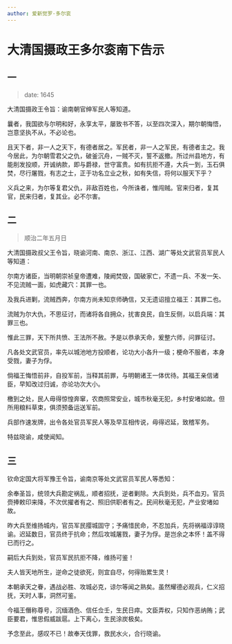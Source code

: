 ```yaml
---
author: 爱新觉罗·多尔衮
---
```


# 大清国摄政王多尔衮南下告示

## 一

> date: 1645

大清国摄政王令旨：谕南朝官绅军民人等知道。

曩者，我国欲与尔明和好，永享太平，屡致书不答，以至四次深入，期尔朝悔悟，岂意坚执不从，不必论也。

且天下者，非一人之天下，有德者居之。军民者，非一人之军民，有德者主之。我今居此，为尔朝雪君父之仇，破釜沉舟，一贼不灭，誓不返撤。所过州县地方，有能削发投顺，开诚纳款，即与爵禄，世守富贵。如有抗拒不遵，大兵一到，玉石俱焚，尽行屠戮，有志之士，正于功名立业之秋，如有失信，将何以服天下乎？

义兵之来，为尔等复君父仇，非敌百姓也，今所诛者，惟闯贼。官来归者，复其官，民来归者，复其业。必不尔害。


## 二 

> 顺治二年五月日

大清国摄政叔父王令旨，晓谕河南、南京、浙江、江西、湖广等处文武官员军民人等知道：

尔南方诸臣，当明朝崇祯皇帝遭难，陵阙焚毁，国破家亡，不遗一兵、不发一矢、不见流贼一面，如虎藏穴：其罪一也。

及我兵进剿，流贼西奔，尔南方尚未知京师确信，又无遗诏擅立福王：其罪二也。

流贼为尔大仇，不思征讨，而诸将各自拥众，扰害良民，自生反侧，以启兵端：其罪三也。

惟此三罪，天下所共愤、王法所不赦。予是以恭承天命，爰整六师，问罪征讨。

凡各处文武官员，率先以城池地方投顺者，论功大小各升一级；梗命不服者，本身受戮，妻子为俘。

倘福王悔悟前非，自投军前，当释其前罪，与明朝诸王一体优待。其福王亲信诸臣，早知改过归诚，亦论功次大小。

檄到之处，民人毋得惊惶奔窜，农商照常安业，城市秋毫无犯，乡村安堵如故。但所用粮料草束，俱须预备运送军前。

兵部作速发牌，出令各处官员军民人等及早互相传说，毋得迟延，致稽军务。

特兹晓谕，咸使闻知。

## 三

钦命定国大将军豫王令旨，谕南京等处文武官员军民人等悉知：

余奉圣旨，统领大兵勘定祸乱，顺者招抚，逆者剿除。大兵到处，兵不血刃。官员赍捧敕印来降，不次优擢者有之、照旧供职者有之。民间秋毫无犯，产业安堵如故。

昨大兵至维扬城内，官员军民撄城固守；予痛惜民命，不忍加兵，先将祸福谆谆晓谕。迟延数日，官员终于抗命；然后攻城屠戮，妻子为俘。是岂余之本怀！盖不得已而行之。

嗣后大兵到处，官员军民抗拒不降，维扬可鉴！

夫人皆天地所生，逆命之徒欲死，则宜自尽，何得贻累生灵！

本朝承天之眷，遇战必胜、攻城必克，谅尔等闻之熟矣。虽然耀德必观兵，仁义招抚，天时人事，洞然可鉴。

今福王僭称尊号，沉缅酒色、信任佥壬，生民日瘁。文臣弄权，只知作恶纳贿；武臣要君，惟思假威跋扈。上下离心，生民涂炭极矣。

予念至此，感叹不已！故奉天伐罪，救民水火，合行晓谕。

